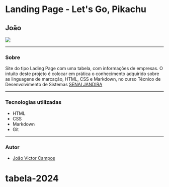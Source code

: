 # Landing Page - Let's Go, Pikachu

## João

![](./Captura%20de%20Tela%202024-09-04%20às%2011.30.46.png)

---

### Sobre
Site do tipo Lading Page com uma tabela, com informações de empresas.
O intuito deste projeto é colocar em prática o conhecimento
adquirido  sobre as linguagens de marcação, HTML, CSS e Markdown, no curso Técnico de Desenvolvimento de Sistemas [SENAI JANDIRA](https://sp.senai.br/unidade/jandira/)

---

### Tecnologias utilizadas

- HTML
- CSS
- Markdown
- Git

---

### Autor
- [João Victor Campos](https://github.com/campoos)
# tabela-2024
